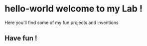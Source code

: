 # hello-world welcome to my Lab ! 


Here you'll find some of my fun projects and inventions


## Have fun ! 